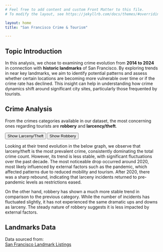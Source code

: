 ```yaml
---
# Feel free to add content and custom Front Matter to this file.
# To modify the layout, see https://jekyllrb.com/docs/themes/#overriding-theme-defaults

layout: home
title: "San Francisco Crime & Tourism"

---
```

<head>
  <link rel="stylesheet" href="{{ site.baseurl }}/style.css">
</head>
<script>
    function showIframe(id) {
        // Hide both iframes
        document.getElementById('larceny').style.display = 'none';
        document.getElementById('robbery').style.display = 'none';
        
        // Show the selected iframe
        document.getElementById(id).style.display = 'block';
    }
</script>

## Topic Introduction

In this analysis, we chose to examining crime evolution from **2014 to 2024** in connection with **historic landmarks** of San Francisco. By exploring trends in  near key landmarks, we aim to identify potential patterns and assess whether certain locations are becoming more vulnerable over time or if the crime rate has declined. This insight can help in understanding how crime dynamics shift around significant city sites, particularly those frequented by tourists.

## Crime Analysis
From the crimes categories available in our dataset, the most concerning ones regarding tourists are **robbery** and **larcency/theft**.

<button onclick="showIframe('larceny')">Show Larceny/Theft</button>
<button onclick="showIframe('robbery')">Show Robbery</button>




<div id="iframeContainer">
    <iframe id="larceny" src="/images/Larceny_Theft_timeseries.html" width="100%" height="600px" style="display:none;"></iframe>
    <iframe id="robbery" src="/images/Robbery_timeseries.html" width="100%" height="600px" style="display:none;"></iframe>
</div>





Looking at their trend evolution in the below graph, we observe that larceny/theft is the most prevalent crime, consistently dominating the total crime count. However, its trend is less stable, with significant fluctuations over the past decade. The most noticeable drop occurred around 2020, most likely influenced by external factors such as the pandemic, which affected patterns due to reduced mobility and tourism. After 2020, there was a sharp rebound, indicating that larceny incidents returned to pre-pandemic levels as restrictions eased.

On the other hand, robbery has shown a much more stable trend in comparison to the previous category. While the number of incidents has fluctuated slightly, it has not experienced the same dramatic ups and downs as larceny. The steady nature of robbery suggests it is less impacted by external factors.


## Landmarks Data  
Data sourced from:  
[San Francisco Landmark Listings](https://data.sfgov.org/Housing-and-Buildings/Map-of-Landmarks-Listed-in-Article-10-of-the-San-F/hycf-nc3x)

